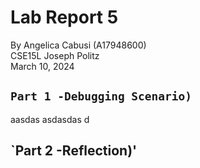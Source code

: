 # Lab Report 5
By Angelica Cabusi (A17948600)\
CSE15L Joseph Politz\
March 10, 2024
## `Part 1 -Debugging Scenario)`
aasdas
asdasdas
d



## `Part 2 -Reflection)'
